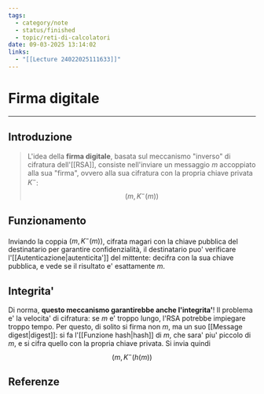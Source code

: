```yaml
---
tags:
  - category/note
  - status/finished
  - topic/reti-di-calcolatori
date: 09-03-2025 13:14:02
links:
  - "[[Lecture 24022025111633]]"
---
```

# Firma digitale
---
## Introduzione
> L'idea della **firma digitale**, basata sul meccanismo "inverso" di cifratura dell'[[RSA]], consiste nell'inviare un messaggio $m$ accoppiato alla sua "firma", ovvero alla sua cifratura con la propria chiave privata $K^{-}$:
> $$(m, K^{-}(m))$$

## Funzionamento
Inviando la coppia $(m, K^{-}(m))$, cifrata magari con la chiave pubblica del destinatario per garantire confidenzialità, il destinatario puo' verificare l'[[Autenticazione|autenticita']] del mittente: decifra con la sua chiave pubblica, e vede se il risultato e' esattamente $m$.

## Integrita'
Di norma, **questo meccanismo garantirebbe anche l'integrita'**! Il problema e' la velocita' di cifratura: se $m$ e' troppo lungo, l'RSA potrebbe impiegare troppo tempo. Per questo, di solito si firma non $m$, ma un suo [[Message digest|digest]]: si fa l'[[Funzione hash|hash]] di $m$, che sara' piu' piccolo di $m$, e si cifra quello con la propria chiave privata.
Si invia quindi
$$(m, K^{-}(h(m))$$

## Referenze